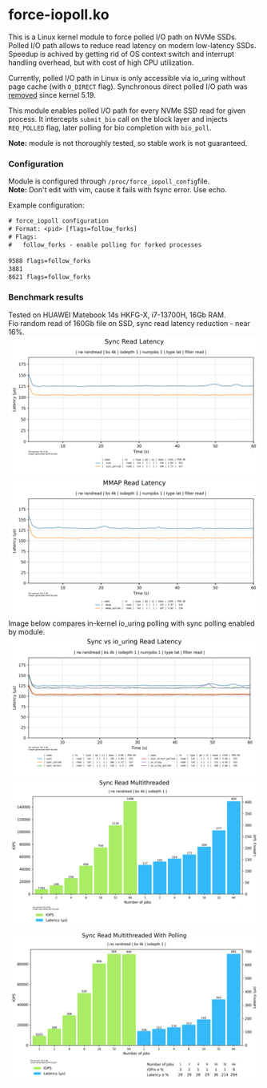 # force-iopoll.ko
This is a Linux kernel module to force polled I/O path on NVMe SSDs.\
Polled I/O path allows to reduce read latency on modern low-latency SSDs. Speedup is achived by getting rid of OS context switch and interrupt handling overhead, but with cost of high CPU utilization. 

Currently, polled I/O path in Linux is only accessible via io_uring without page cache (with `O_DIRECT` flag). Synchronous direct polled I/O path was [removed](https://patchwork.kernel.org/project/linux-mm/patch/20220420143110.2679002-1-ming.lei@redhat.com/#24824449) since kernel 5.19.

This module enables polled I/O path for every NVMe SSD read for given process. It intercepts `submit_bio` call on the block layer and injects `REQ_POLLED` flag, later polling for bio completion with `bio_poll`.

**Note:** module is not thoroughly tested, so stable work is not guaranteed.

### Configuration
Module is configured through `/proc/force_iopoll_config`file.\
**Note:** Don't edit with vim, cause it fails with fsync error. Use echo.

Example configuration:
```
# force_iopoll configuration
# Format: <pid> [flags=follow_forks]
# Flags:
# 	follow_forks - enable polling for forked processes

9588 flags=follow_forks
3881
8621 flags=follow_forks
```

### Benchmark results
Tested on HUAWEI Matebook 14s HKFG-X, i7-13700H, 16Gb RAM.\
Fio random read of 160Gb file on SSD, sync read latency reduction - near 16%.
![sync read latency benchmark](images/sync_read_latency.png)
![mmap read latency benchmark](images/mmap_read_latency.png)
Image below compares in-kernel io_uring polling with sync polling enabled by module.
![io_uring vs module benchmark](images/sync_vs_uring_read_latency.png)
![multithread benchmark](images/multithread.png)
![multithread polled benchmark](images/multithread_polled.png)
